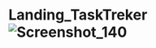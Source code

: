 # Landing_TaskTreker![Screenshot_140](https://user-images.githubusercontent.com/111696235/222531029-a6aaa49b-ab3b-448a-ba5b-2bd72c31bb53.jpg)
